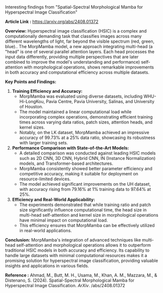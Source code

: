 Interesting findings from "Spatial-Spectral Morphological Mamba for Hyperspectral Image Classification"

**Article Link :** https://arxiv.org/abs/2408.01372

**Overview:**
Hyperspectral image classification (HSIC) is a complex and computationally demanding task that classifies images across many different wavelengths of light, far beyond the visible spectrum (red, green, blue).. The MorpMamba model, a new approach integrating multi-head (a "head" is one of several parallel attention layers. Each head processes the input data differently, providing multiple perspectives that are later combined to improve the model's understanding and performance) self-attention with morphological operations, shows remarkable improvements in both accuracy and computational efficiency across multiple datasets. 

**Key Points and Findings:**
1. **Training Efficiency and Accuracy:**
   - MorpMamba was evaluated using diverse datasets, including WHU-Hi-LongKou, Pavia Centre, Pavia University, Salinas, and University of Houston.
   - The model maintained a linear computational load while incorporating complex operations, demonstrating efficient training times across varying data ratios, patch sizes, attention heads, and kernel sizes.
   - Notably, on the LK dataset, MorpMamba achieved an impressive accuracy of 99.73% at a 25% data ratio, showcasing its robustness with larger training sets.
2. **Performance Comparison with State-of-the-Art Models:**
   - A detailed comparison was conducted against leading HSIC models such as 2D CNN, 3D CNN, Hybrid CNN, IN (Instance Normalization) models, and Transformer-based architectures.
   - MorpMamba consistently showed better parameter efficiency and competitive accuracy, making it suitable for deployment on resource-limited devices.
   - The model achieved significant improvements on the UH dataset, with accuracy rising from 79.16% at 1% training data to 97.64% at 25%.
3. **Efficiency and Real-World Applicability:**
   - The experiments demonstrated that while training ratio and patch size significantly influence computational time, the head size in multi-head self-attention and kernel size in morphological operations have minimal impact on computational load.
   - This efficiency ensures that MorpMamba can be effectively utilized in real-world applications.

**Conclusion:**
MorpMamba's integration of advanced techniques like multi-head self-attention and morphological operations allows it to outperform traditional HSIC models in both accuracy and efficiency. Its capability to handle large datasets with minimal computational resources makes it a promising solution for hyperspectral image classification, providing valuable insights and applications in various fields.

**Reference :**  Ahmad, M., Butt, M. H., Usama, M., Khan, A. M., Mazzara, M., & Distenano, S. (2024). Spatial-Spectral Morphological Mamba for Hyperspectral Image Classification. _ArXiv_. /abs/2408.01372
